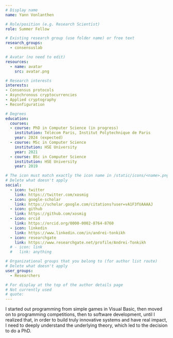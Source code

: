 ```yaml
---
# Display name
name: Yann Vonlanthen

# Role/position (e.g. Research Scientist)
role: Summer Fellow

# Existing research group (use folder name) or free text
research_groups:
  - consensuslab

# Avatar (no need to edit)
resources:
  - name: avatar
    src: avatar.png

# Research interests
interests:
- Consensus protocols
- Asynchronous cryptocurrencies
- Applied cryptography
- Reconfiguration

# Degrees
education:
  courses:
  - course: PhD in Computer Science (in progress)
    institution: Télécom Paris, Institut Polytechnique de Paris
    year: 2024 (expected)
  - course: MSc in Computer Science
    institution: HSE University
    year: 2021
  - course: BSc in Computer Science
    institution: HSE University
    year: 2019

# The icon must match exactly the icon name in /static/icons/<name>.png
# Delete what doesn't apply
social:
  - icon: twitter
    link: https://twitter.com/xosmig
  - icon: google-scholar
    link: https://scholar.google.com/citations?user=vA1F3fUAAAAJ
  - icon: github
    link: https://github.com/xosmig
  - icon: orcid
    link: https://orcid.org/0000-0002-8764-8760
  - icon: linkedin
    link: https://www.linkedin.com/in/andrei-tonkikh
  - icon: researchgate
    link: https://www.researchgate.net/profile/Andrei-Tonkikh
  # - icon: link
  #   link: anything

# Organizational groups that you belong to (for author list route)
# Delete what doesn't apply
user_groups:
  - Researchers

# For display at the top of the author details page
# Not currently used
# quote:
---
```


I started out programming from simple games in Visual Basic, then moved on to programming competitions, then to software development, until I realized that, in order to build truly innovative systems and have real impact, I need to deeply understand the underlying theory, which led to the decision to do a PhD.
